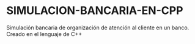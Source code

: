 # SIMULACION-BANCARIA-EN-CPP
Simulación bancaria de organización de atención al cliente en un banco. Creado en el lenguaje de C++
